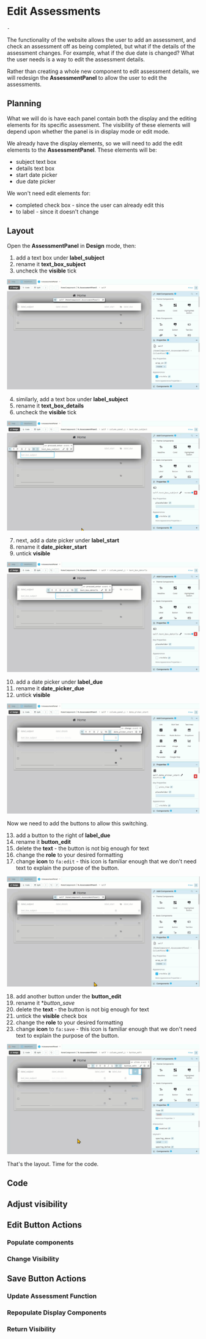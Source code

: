 # Edit Assessments

```{topic} In this tutorial you will:
- 
```

The functionality of the website allows the user to add an assessment, and check an assessment off as being completed, but what if the details of the assessment changes. For example, what if the due date is changed? What the user needs is a way to edit the assessment details.

Rather than creating a whole new component to edit assessment details, we will redesign the **AssessmentPanel** to allow the user to edit the assessments.

## Planning

What we will do is have each panel contain both the display and the editing elements for its specific assessment. The visibility of these elements will depend upon whether the panel is in display mode or edit mode.

We already have the display elements, so we will need to add the edit elements to the **AssessmentPanel**. These elements will be:

- subject text box
- details text box
- start date picker
- due date picker

We won't need edit elements for:

- completed check box - since the user can already edit this
- to label - since it doesn't change

## Layout

Open the **AssessmentPanel** in **Design** mode, then:

1. add a text box under **label_subject**
2. rename it **text_box_subject**
3. uncheck the **visible** tick

![subject text box](./assets/img/27/subject_text_box.gif)

4. similarly, add a text box under **label_subject**
5. rename it **text_box_details**
6. uncheck the **visible** tick

![details text box](./assets/img/27/details_text_box.gif)

7. next, add a date picker under **label_start**
8. rename it **date_picker_start**
9. untick **visible**

![start date](./assets/img/27/start_date.gif)

10. add a date picker under **label_due**
11. rename it **date_picker_due**
12. untick **visible**

![due date](./assets/img/27/due_date.gif)

Now we need to add the buttons to allow this switching.

13. add a button to the right of **label_due**
14. rename it **button_edit**
15. delete the **text** - the button is not big enough for text
16. change the **role** to your desired formatting
17. change **icon** to `fa:edit` - this icon is familiar enough that we don't need text to explain the purpose of the button.

![edit button](./assets/img/27/edit_button.gif)

18. add another button under the **button_edit**
19. rename it **button_save*
20. delete the **text** - the button is not big enough for text
21. untick the **visible** check box
22. change the **role** to your desired formatting
17. change **icon** to `fa:save` - this icon is familiar enough that we don't need text to explain the purpose of the button. 

![save button](./assets/img/27/save_button.gif)

That's the layout. Time for the code.

## Code

## Adjust visibility

## Edit Button Actions

### Populate components

### Change Visibility

## Save Button Actions

### Update Assessment Function

### Repopulate Display Components

### Return Visibility
